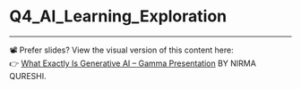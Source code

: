 # Q4_AI_Learning_Exploration

---
📽️ Prefer slides? View the visual version of this content here:  
👉 [What Exactly Is Generative AI – Gamma Presentation](https://gamma.app/docs/What-Exactly-Is-Generative-AI-i3ei3d1xggw1a42)
BY NIRMA QURESHI.
